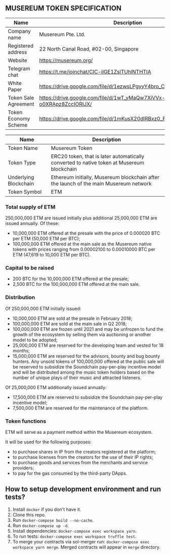 ## MUSEREUM TOKEN SPECIFICATION

Name | Description
------------ | -------------
Company name | Musereum Pte. Ltd.
Registered address | 22 North Canal Road, #02-00, Singapore
Website | https://musereum.org/
Telegram chat | https://t.me/joinchat/CIC-ilGE1ZslTUhlNTHTIA
White Paper | https://drive.google.com/file/d/1ezwsLPgyyY4bro_CK6xFLkjgmKACvxHR/
Token Sale Agreement | https://drive.google.com/file/d/1wT_yMaQw7XiVVx-o0XRApz8ZccIORIJX/
Token Economy Scheme | https://drive.google.com/file/d/1mKusX20dIRBxz0_Fa0bHi_-RVornu3y5/

Name | Description
------------ | -------------
Token Name | Musereum Token
Token Type | ERC20 token, that is later automatically converted to native token at Musereum blockchain
Underlying Blockchain | Ethereum initially, Musereum blockchain after the launch of the main Musereum network
Token Symbol | ETM

### Total supply of ETM
250,000,000 ETM are issued initially plus additional 25,000,000 ETM are issued annually. Of these:
- 10,000,000 ETM offered at the presale with the price of 0.000020 BTC per ETM (50,000 ETM per BTC);
- 100,000,000 ETM offered at the main sale as the Musereum native tokens with prices ranging from
0.00002100 to 0.00010000 BTC per ETM (47,619 to 10,000 ETM per BTC).

### Capital to be raised
- 200 BTC for the 10,000,000 ETM offered at the presale;
- 2,500 BTC for the 100,000,000 ETM offered at the main sale.

### Distribution
Of 250,000,000 ETM initially issued:
- 10,000,000 ETM are sold at the presale in February 2018;
- 100,000,000 ETM are sold at the main sale in Q2 2018;
- 100,000,000 ETM are frozen until 2021 and may be unfrozen to fund the growth
of the ecosystem by selling them via auctioning or another model to be adopted;
- 25,000,000 ETM are reserved for the developing team and vested for 18 months;
- 15,000,000 ETM are reserved for the advisors, bounty and bug bounty hunters.
Any unsold tokens of 100,000,000 offered at the public sale will be
reserved to subsidize the Soundchain pay-per-play incentive model
and will be distributed among the music token holders based on the
number of unique plays of their music and attracted listeners.

Of 25,000,000 ETM additionally issued annually:
- 17,500,000 ETM are reserved to subsidize the Soundchain pay-per-play incentive model;
- 7,500,000 ETM are reserved for the maintenance of the platform.

### Token functions
ETM will serve as a payment method within the Musereum ecosystem.

It will be used for the following purposes:
- to purchase shares in IP from the creators registered at the platform;
- to purchase licenses from the creators for the use of their IP rights;
- to purchase goods and services from the merchants and service providers;
- to pay for the gas consumed by the third-party DApps.

## How to setup development environment and run tests?

1. Install `docker` if you don't have it.
1. Clone this repo.
1. Run `docker-compose build --no-cache`.
1. Run `docker-compose up -d`. 
1. Install dependencies: `docker-compose exec workspace yarn`.
1. To run tests: `docker-compose exec workspace truffle test`.
1. To merge your contracts via sol-merger run: `docker-compose exec workspace yarn merge`.
Merged contracts will appear in `merge` directory.